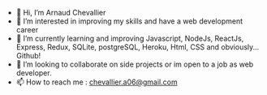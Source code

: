 - 👋 Hi, I’m Arnaud Chevallier
- 👀 I’m interested in improving my skills and have a web development career
- 🌱 I’m currently learning and improving Javascript, NodeJs, ReactJs, Express, Redux, SQLite, postgreSQL, Heroku, Html, CSS and obviously... Github!
- 💞️ I’m looking to collaborate on side projects or im open to a job as web developer.
- 📫 How to reach me : chevallier.a06@gmail.com

<!---
Unvodka is a ✨ special ✨ repository because its `README.md` (this file) appears on your GitHub profile.
You can click the Preview link to take a look at your changes.
--->
